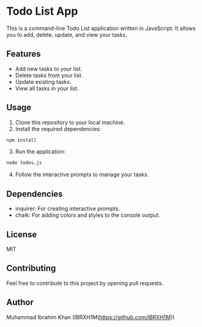 # Todo List App

This is a command-line Todo List application written in JavaScript. It allows you to add, delete, update, and view your tasks.

## Features

* Add new tasks to your list.
* Delete tasks from your list.
* Update existing tasks.
* View all tasks in your list.

## Usage

1. Clone this repository to your local machine.
2. Install the required dependencies:

```bash
npm install
```

3. Run the application:

```bash
node todos.js
```

4. Follow the interactive prompts to manage your tasks. 

## Dependencies

* inquirer: For creating interactive prompts.
* chalk: For adding colors and styles to the console output.

## License

MIT

## Contributing

Feel free to contribute to this project by opening pull requests. 

## Author

Muhammad Ibrahim Khan (IBRXH1M(https://github.com/IBRXH1M))
```
